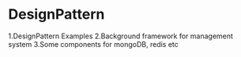# DesignPattern
1.DesignPattern Examples
2.Background framework for management system
3.Some components for mongoDB, redis etc
